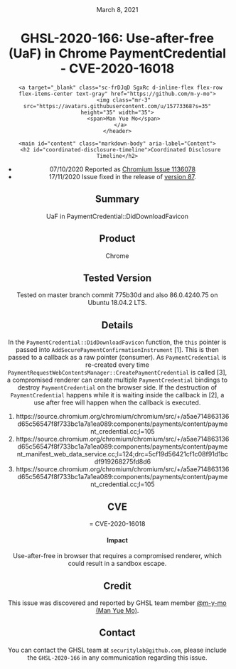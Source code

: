 <header class="post-header d-block mb-6">
      <div class="date text-mono f5 my-3">March 8, 2021</div>
      <h1 class="my-2 h00-mktg lh-condensed">GHSL-2020-166: Use-after-free (UaF) in Chrome PaymentCredential - CVE-2020-16018</h1>

      
      
      
      
      

      

      <a target="_blank" class="sc-frDJqD SgxRc d-inline-flex flex-row flex-items-center text-gray" href="https://github.com/m-y-mo">
        <img class="mr-3" src="https://avatars.githubusercontent.com/u/15773368?s=35" height="35" width="35">
        <span>Man Yue Mo</span>
      </a>
    </header>

    <main id="content" class="markdown-body" aria-label="Content">
      <h2 id="coordinated-disclosure-timeline">Coordinated Disclosure Timeline</h2>

<ul>
  <li>07/10/2020 Reported as <a href="https://bugs.chromium.org/p/chromium/issues/detail?id=1136078">Chromium Issue 1136078</a></li>
  <li>17/11/2020 Issue fixed in the release of <a href="https://chromereleases.googleblog.com/2020/11/stable-channel-update-for-desktop_17.html">version 87</a>.</li>
</ul>

<h2 id="summary">Summary</h2>
<p>UaF in PaymentCredential::DidDownloadFavicon</p>

<h2 id="product">Product</h2>
<p>Chrome</p>

<h2 id="tested-version">Tested Version</h2>
<p>Tested on master branch commit 775b30d and also 86.0.4240.75 on Ubuntu 18.04.2 LTS.</p>

<h2 id="details">Details</h2>

<p>In the <code class="language-plaintext highlighter-rouge">PaymentCredential::DidDownloadFavicon</code> function, the <code class="language-plaintext highlighter-rouge">this</code> pointer is passed into <code class="language-plaintext highlighter-rouge">AddSecurePaymentConfirmationInstrument</code> [1]. This is then passed to a callback as a raw pointer (consumer). As <code class="language-plaintext highlighter-rouge">PaymentCredential</code> is re-created every time <code class="language-plaintext highlighter-rouge">PaymentRequestWebContentsManager::CreatePaymentCredential</code> is called [3], a compromised renderer can create multiple <code class="language-plaintext highlighter-rouge">PaymentCredential</code> bindings to destroy <code class="language-plaintext highlighter-rouge">PaymentCredential</code> on the browser side. If the destruction of <code class="language-plaintext highlighter-rouge">PaymentCredential</code> happens while it is waiting inside the callback in [2], a use after free will happen when the callback is executed.</p>

<ol>
  <li>https://source.chromium.org/chromium/chromium/src/+/a5ae714863136d65c56547f8f733bc1a7a1ea089:components/payments/content/payment_credential.cc;l=105</li>
  <li>https://source.chromium.org/chromium/chromium/src/+/a5ae714863136d65c56547f8f733bc1a7a1ea089:components/payments/content/payment_manifest_web_data_service.cc;l=124;drc=5cf19d56421cf1c08f91d1bcdf919268275fd8d6</li>
  <li>https://source.chromium.org/chromium/chromium/src/+/a5ae714863136d65c56547f8f733bc1a7a1ea089:components/payments/content/payment_credential.cc;l=105</li>
</ol>

<h2 id="cve">CVE</h2>
<p>= CVE-2020-16018</p>

<h4 id="impact">Impact</h4>

<p>Use-after-free in browser that requires a compromised renderer, which could result in a sandbox escape.</p>

<h2 id="credit">Credit</h2>

<p>This issue was discovered and reported by GHSL team member <a href="https://github.com/m-y-mo">@m-y-mo (Man Yue Mo)</a>.</p>

<h2 id="contact">Contact</h2>

<p>You can contact the GHSL team at <code class="language-plaintext highlighter-rouge">securitylab@github.com</code>, please include the <code class="language-plaintext highlighter-rouge">GHSL-2020-166</code> in any communication regarding this issue.</p>

    